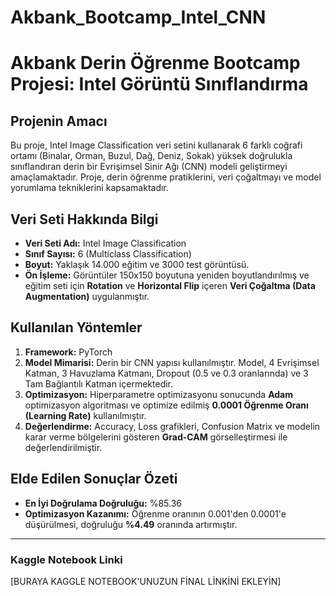 # Akbank_Bootcamp_Intel_CNN

# Akbank Derin Öğrenme Bootcamp Projesi: Intel Görüntü Sınıflandırma

## Projenin Amacı
Bu proje, Intel Image Classification veri setini kullanarak 6 farklı coğrafi ortamı (Binalar, Orman, Buzul, Dağ, Deniz, Sokak) yüksek doğrulukla sınıflandıran derin bir Evrişimsel Sinir Ağı (CNN) modeli geliştirmeyi amaçlamaktadır. Proje, derin öğrenme pratiklerini, veri çoğaltmayı ve model yorumlama tekniklerini kapsamaktadır.

## Veri Seti Hakkında Bilgi
* **Veri Seti Adı:** Intel Image Classification
* **Sınıf Sayısı:** 6 (Multiclass Classification)
* **Boyut:** Yaklaşık 14.000 eğitim ve 3000 test görüntüsü.
* **Ön İşleme:** Görüntüler 150x150 boyutuna yeniden boyutlandırılmış ve eğitim seti için **Rotation** ve **Horizontal Flip** içeren **Veri Çoğaltma (Data Augmentation)** uygulanmıştır.

## Kullanılan Yöntemler
1.  **Framework:** PyTorch
2.  **Model Mimarisi:** Derin bir CNN yapısı kullanılmıştır. Model, 4 Evrişimsel Katman, 3 Havuzlama Katmanı, Dropout (0.5 ve 0.3 oranlarında) ve 3 Tam Bağlantılı Katman içermektedir.
3.  **Optimizasyon:** Hiperparametre optimizasyonu sonucunda **Adam** optimizasyon algoritması ve optimize edilmiş **$0.0001$ Öğrenme Oranı (Learning Rate)** kullanılmıştır.
4.  **Değerlendirme:** Accuracy, Loss grafikleri, Confusion Matrix ve modelin karar verme bölgelerini gösteren **Grad-CAM** görselleştirmesi ile değerlendirilmiştir.

## Elde Edilen Sonuçlar Özeti
* **En İyi Doğrulama Doğruluğu:** %85.36
* **Optimizasyon Kazanımı:** Öğrenme oranının $0.001$'den $0.0001$'e düşürülmesi, doğruluğu **%4.49** oranında artırmıştır.

---

### Kaggle Notebook Linki
[BURAYA KAGGLE NOTEBOOK'UNUZUN FİNAL LİNKİNİ EKLEYİN]
